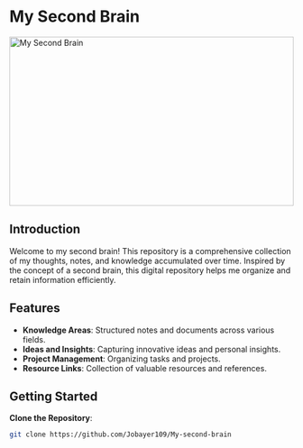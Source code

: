 # My Second Brain

<img src="https://website-cdn.studysmarter.de/sites/2/uk/stsm_Building_a_Second_Brain_is_a_methodology_for_saving_and_sy_9fbc7d40-fb57-41fe-bf0b-9cadfd50ed90.png" alt="My Second Brain" width="100%" height="300">

## Introduction

Welcome to my second brain! This repository is a comprehensive collection of my thoughts, notes, and knowledge accumulated over time. Inspired by the concept of a second brain, this digital repository helps me organize and retain information efficiently.

## Features

- **Knowledge Areas**: Structured notes and documents across various fields.
- **Ideas and Insights**: Capturing innovative ideas and personal insights.
- **Project Management**: Organizing tasks and projects.
- **Resource Links**: Collection of valuable resources and references.

## Getting Started

**Clone the Repository**:

```bash
git clone https://github.com/Jobayer109/My-second-brain
```
